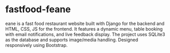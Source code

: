 # fastfood-feane
eane is a fast food restaurant website built with Django for the backend and HTML, CSS, JS for the frontend. It features a dynamic menu, table booking with email notifications, and live feedback display. The project uses SQLite3 as the database and supports image/media handling. Designed responsively using Bootstrap.
